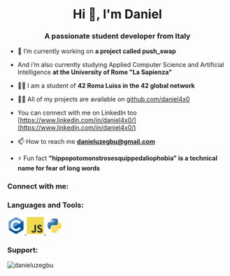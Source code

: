 <h1 align="center">Hi 👋, I'm Daniel</h1>
<h3 align="center">A passionate student developer from Italy</h3>

- 🔭 I’m currently working on **a project called push_swap**

- And i’m also currently studying Applied Computer Science and Artificial Intelligence **at the University of Rome "La Sapienza"**

- 👨‍💻 I am a student of **42 Roma Luiss in the 42 global network**

- 👨‍💻 All of my projects are available on [github.com/daniel4x0](github.com/daniel4x0)

- You can connect with me on LinkedIn too [https://www.linkedin.com/in/daniel4x0/](https://www.linkedin.com/in/daniel4x0/)

- 📫 How to reach me **danieluzegbu@gmail.com**

- ⚡ Fun fact **"hippopotomonstrosesquippedaliophobia" is a technical name for fear of long words**

<h3 align="left">Connect with me:</h3>
<p align="left">
</p>

<h3 align="left">Languages and Tools:</h3>
<p align="left"> <a href="https://www.cprogramming.com/" target="_blank" rel="noreferrer"> <img src="https://raw.githubusercontent.com/devicons/devicon/master/icons/c/c-original.svg" alt="c" width="40" height="40"/> </a> <a href="https://developer.mozilla.org/en-US/docs/Web/JavaScript" target="_blank" rel="noreferrer"> <img src="https://raw.githubusercontent.com/devicons/devicon/master/icons/javascript/javascript-original.svg" alt="javascript" width="40" height="40"/> </a> <a href="https://www.python.org" target="_blank" rel="noreferrer"> <img src="https://raw.githubusercontent.com/devicons/devicon/master/icons/python/python-original.svg" alt="python" width="40" height="40"/> </a> </p>

<h3 align="left">Support:</h3>
<p><a href="https://ko-fi.com/danieluzegbu"> <img align="left" src="https://cdn.ko-fi.com/cdn/kofi3.png?v=3" height="50" width="210" alt="danieluzegbu" /></a></p><br><br>
